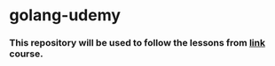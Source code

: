 # golang-udemy
### This repository will be used to follow the lessons from [link](https://www.udemy.com/course/go-the-complete-developers-guide) course.